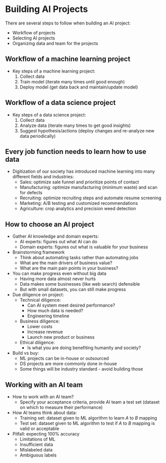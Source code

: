 # Building AI Projects

There are several steps to follow when building an AI project:

- Workflow of projects
- Selecting AI projects
- Organizing data and team for the projects

## Workflow of a machine learning project

- Key steps of a machine learning project:
  1. Collect data
  2. Train model (iterate many times until good enough)
  3. Deploy model (get data back and maintain/update model)

## Workflow of a data science project

- Key steps of a data science project:
  1. Collect data
  2. Analyze data (iterate many times to get good insights)
  3. Suggest hypothesis/actions (deploy changes and re-analyze new data periodically)

## Every job function needs to learn how to use data

- Digitization of our society has introduced machine learning into many different fields and industries:
  - Sales: optimize sale funnel and prioritize points of contact
  - Manufacturing: optimize manufacturing (minimum waste) and scan for defects
  - Recruiting: optimize recruiting steps and automate resume screening
  - Marketing: A/B testing and customized recommendations
  - Agriculture: crop analytics and precision weed detection

## How to choose an AI project

- Gather AI knowledge and domain experts:
  - AI experts: figures out what AI can do
  - Domain experts: figures out what is valuable for your business
- Brainstorming framework
  - Think about automating tasks rather than automating jobs
  - What are the main drivers of business value?
  - What are the main pain points in your business?
- You can make progress even without big data
  - Having more data almost never hurts
  - Data makes some businesses (like web search) defensible
  - But with small datasets, you can still make progress
- Due diligence on project:
  - Technical diligence:
    - Can AI system meet desired performance?
    - How much data is needed?
    - Engineering timeline
  - Business diligence:
    - Lower costs
    - Increase revenue
    - Launch new product or business
  - Ethical diligence:
    - Is what you are doing benefiting humanity and society?
- Build vs buy:
  - ML projects can be in-house or outsourced
  - DS projects are more commonly done in-house
  - Some things will be industry standard - avoid building those

## Working with an AI team

- How to work with an AI team?
  - Specify your acceptance criteria, provide AI team a test set (dataset on which to measure their performance)
- How AI teams think about data:
  - Training set: dataset given to ML algorithm to learn _A_ to _B_ mapping
  - Test set: dataset given to ML algorithm to test if _A_ to _B_ mapping is valid or acceptable
- Pitfall: expecting 100% accuracy
  - Limitations of ML
  - Insufficient data
  - Mislabeled data
  - Ambiguous labels
